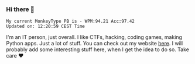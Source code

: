 ### Hi there 👋
<!-- PB START -->
```
My current MonkeyType PB is - WPM:94.21 Acc:97.42
Updated on: 12:20:59 CEST Time
```
<!-- PB END -->
I'm an IT person, just overall. I like CTFs, hacking, coding games, making Python apps. Just a lot of stuff.
You can check out my website [here](https://skill3472.github.io/).
I will probably add some interesting stuff here, when I get the idea to do so. Take care ❤️
